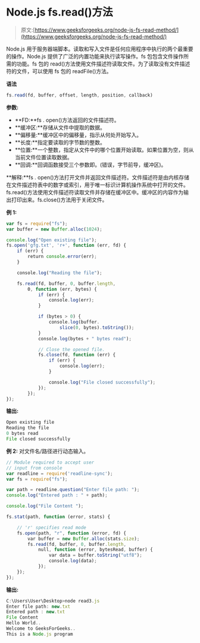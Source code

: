 # Node.js fs.read()方法

> 原文:[https://www.geeksforgeeks.org/node-js-fs-read-method/](https://www.geeksforgeeks.org/node-js-fs-read-method/)

Node.js 用于服务器端脚本。读取和写入文件是任何应用程序中执行的两个最重要的操作。Node.js 提供了广泛的内置功能来执行读写操作。fs 包包含文件操作所需的功能。fs 包的 read()方法使用文件描述符读取文件。为了读取没有文件描述符的文件，可以使用 fs 包的 readFile()方法。

**语法**

```js
fs.read(fd, buffer, offset, length, position, callback)
```

**参数:**

*   **FD:**fs . open()方法返回的文件描述符。
*   **缓冲区:**存储从文件中提取的数据。
*   **偏移量:**缓冲区中的偏移量，指示从何处开始写入。
*   **长度:**指定要读取的字节数的整数。
*   **位置:**一个整数，指定从文件中的哪个位置开始读取。如果位置为空，则从当前文件位置读取数据。
*   **回调:**回调函数接受三个参数即。(错误，字节前导，缓冲区)。

**解释:**fs . open()方法打开文件并返回文件描述符。文件描述符是由内核存储在文件描述符表中的数字或索引，用于唯一标识计算机操作系统中打开的文件。fs.read()方法使用文件描述符读取文件并存储在缓冲区中。缓冲区的内容作为输出打印出来。fs.close()方法用于关闭文件。

**例 1:**

```js
var fs = require("fs");
var buffer = new Buffer.alloc(1024);

console.log("Open existing file");
fs.open('gfg.txt', 'r+', function (err, fd) {
    if (err) {
        return console.error(err);
    }

    console.log("Reading the file");

    fs.read(fd, buffer, 0, buffer.length,
        0, function (err, bytes) {
            if (err) {
                console.log(err);
            }

            if (bytes > 0) {
                console.log(buffer.
                    slice(0, bytes).toString());
            }
            console.log(bytes + " bytes read");

            // Close the opened file.
            fs.close(fd, function (err) {
                if (err) {
                    console.log(err);
                }

                console.log("File closed successfully");
            });
        });
});
```

**输出:**

```js
Open existing file
Reading the file
0 bytes read
File closed successfully

```

**例 2:** 对文件名/路径进行动态输入。

```js
// Module required to accept user
// input from console
var readline = require('readline-sync');
var fs = require("fs");

var path = readline.question("Enter file path: ");
console.log("Entered path : " + path);

console.log("File Content ");

fs.stat(path, function (error, stats) {

    // 'r' specifies read mode
    fs.open(path, "r", function (error, fd) {
        var buffer = new Buffer.alloc(stats.size);
        fs.read(fd, buffer, 0, buffer.length,
            null, function (error, bytesRead, buffer) {
                var data = buffer.toString("utf8");
                console.log(data);
            });
    });
});
```

**输出:**

```js
C:\Users\User\Desktop>node read3.js
Enter file path: new.txt
Entered path : new.txt
File Content
Hello World..
Welcome to GeeksForGeeks..
This is a Node.js program

```